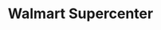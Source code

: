 ---
title: "Walmart Supercenter"
url: /greenville/walmart-supercenter-white-horse-road/
shop: Supermarkt
---